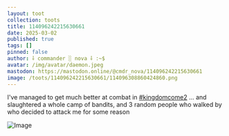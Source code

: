 ```yaml
---
layout: toot
collection: toots
title: 114096242215630661
date: 2025-03-02
published: true
tags: []
pinned: false
author: ⸸ commander ░ nova ⸸ :~$
avatar: /img/avatar/daemon.jpeg
mastodon: https://mastodon.online/@cmdr_nova/114096242215630661
image: /toots/114096242215630661/114096308860424860.png
---
```


I've managed to get much better at combat in [#kingdomcome2](https://mastodon.online/tags/kingdomcome2) ... and slaughtered a whole camp of bandits, and 3 random people who walked by who decided to attack me for some reason

<img src="/toots/114096242215630661/114096308860424860.png" alt="Image">
